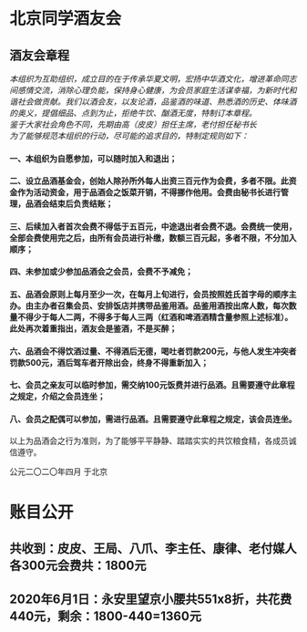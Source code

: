 # 北京同学酒友会

## 酒友会章程  
*本组织为互助组织，成立目的在于传承华夏文明，宏扬中华酒文化，增进革命同志间感情交流，消除心理负能，保持身心健康，为会员家庭生活谋幸福，为新时代和谐社会做贡献。我们以酒会友，以友论酒，品鉴酒的味道、熟悉酒的历史、体味酒的奥义，提倡细品、点到为止，拒绝牛饮、酗酒无度，特制订本章程。  
鉴于大家社会角色不同，先期由高（皮皮）担任主席，老付担任秘书长  
为了能够规范本组织的行动，尽可能的追求目的，特制定规则如下：*
#### 一、本组织为自愿参加，可以随时加入和退出；
#### 二、设立品酒基金会，创始人除孙所外每人出资三百元作为会费，多者不限。此资金作为活动资金，用于品酒会之饭菜开销，不得挪作他用。会费由秘书长进行管理，品酒会结束后负责结账；
#### 三、后续加入者首次会费不得低于五百元，中途退出者会费不退。会费统一使用，全部会费使用完之后，由所有会员进行补缴，数额三百元起，多者不限，不分加入顺序；
#### 四、未参加或少参加品酒会之会员，会费不予减免；
#### 五、品酒会原则上每月至少一次，在每月上旬进行，会员按照姓氏首字母的顺序主办。由主办者召集会员、安排饭店并携带品鉴用酒。品鉴用酒按出席人数，每次数量不得少于每人二两，不得多于每人三两（红酒和啤酒酒精含量参照上述标准）。此处再次着重指出，酒友会是鉴酒，不是买醉；
#### 六、品酒会不得饮酒过量、不得酒后无德，喝吐者罚款200元，与他人发生冲突者罚款500元，酒后驾车者开除出会，终身不得重新加入；
#### 七、会员之亲友可以临时参加，需交纳100元饭费并进行品酒。且需要遵守此章程之规定，介绍之会员连坐；
#### 八、会员之配偶可以参加，需进行品酒。且需要遵守此章程之规定，该会员连坐。  
以上为品酒会之行为准则，为了能够平平静静、踏踏实实的共饮粮食精，各成员诚信遵守。

公元二〇二〇年四月
于北京

# 账目公开
## 共收到：皮皮、王局、八爪、李主任、康律、老付媒人各300元会费共：1800元
## 2020年6月1日：永安里望京小腰共551x8折，共花费440元，剩余：1800-440=1360元

